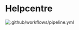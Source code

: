 # Helpcentre

![.github/workflows/pipeline.yml](https://github.com/et-research-ops/helpcentre/workflows/.github/workflows/pipeline.yml/badge.svg)
